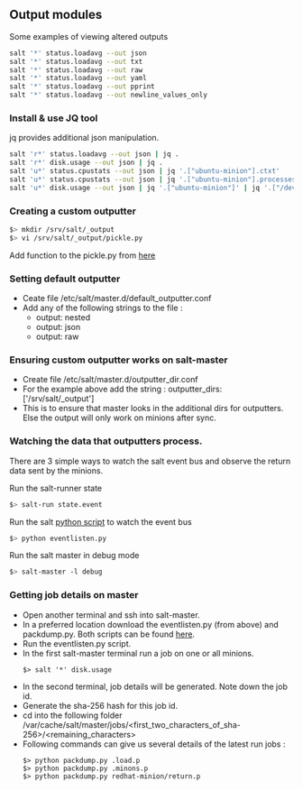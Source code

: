 ## Output modules

Some examples of viewing altered outputs
```sh
salt '*' status.loadavg --out json
salt '*' status.loadavg --out txt
salt '*' status.loadavg --out raw
salt '*' status.loadavg --out yaml
salt '*' status.loadavg --out pprint
salt '*' status.loadavg --out newline_values_only
```

### Install & use JQ tool
jq provides additional json manipulation.

```sh
salt 'r*' status.loadavg --out json | jq .
salt 'r*' disk.usage --out json | jq .
salt 'u*' status.cpustats --out json | jq '.["ubuntu-minion"].ctxt'
salt 'u*' status.cpustats --out json | jq '.["ubuntu-minion"].processes'
salt 'u*' disk.usage --out json | jq '.["ubuntu-minion"]' | jq '.["/dev"]'
```

### Creating a custom outputter
```sh
$> mkdir /srv/salt/_output
$> vi /srv/salt/_output/pickle.py
```
Add function to the pickle.py from [here](https://github.com/nobleprog-salt/salt-apps/blob/master/custom/outputter/pickle.py)

### Setting default outputter
  - Ceate file /etc/salt/master.d/default_outputter.conf
  - Add any of the following strings to the file :
    - output: nested
    - output: json
    - output: raw

### Ensuring custom outputter works on salt-master
  - Create file /etc/salt/master.d/outputter_dir.conf
  - For the example above add the string : outputter_dirs: ['/srv/salt/\_output']
  - This is to ensure that master looks in the additional dirs for outputters. Else the output will only work on minions after sync.

### Watching the data that outputters process.
There are 3 simple ways to watch the salt event bus and observe the return data sent by the minions.     

Run the salt-runner state   
```sh
$> salt-run state.event
```

Run the salt [python script](https://github.com/saltstack/salt/blob/2017.7/tests/eventlisten.py) to watch the event bus  
```sh
$> python eventlisten.py
```

Run the salt master in debug mode
```sh
$> salt-master -l debug
```

### Getting job details on master

- Open another terminal and ssh into salt-master.     
- In a preferred location download the eventlisten.py (from above) and packdump.py. Both scripts can be found [here](https://github.com/saltstack/salt/tree/2017.7/tests).     
- Run the eventlisten.py script.
- In the first salt-master terminal run a job on one or all minions.     
  ```
  $> salt '*' disk.usage
  ```
- In the second terminal, job details will be generated. Note down the job id.    
- Generate the sha-256 hash for this job id.    
- cd into the following folder /var/cache/salt/master/jobs/<first_two_characters_of_sha-256>/<remaining_characters>
- Following commands can give us several details of the latest run jobs :
  ```
  $> python packdump.py .load.p
  $> python packdump.py .minons.p
  $> python packdump.py redhat-minion/return.p
  ```
